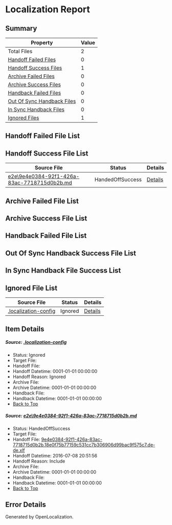 # <a name='report-top'></a> Localization Report

## Summary
 Property | Value 
 -------- | ----- 
 Total Files | 2
[ Handoff Failed Files ](#handoff-failed-list)| 0
[ Handoff Success Files ](#handoff-success-list)| 1
[ Archive Failed Files ](#archive-failed-list)| 0
[ Archive Success Files ](#archive-success-list)| 0
[ Handback Failed Files ](#handback-failed-list)| 0
[ Out Of Sync Handback Files ](#outofsync-handback-success-list)| 0
[ In Sync Handback Files ](#insync-handback-success-list)| 0
[ Ignored Files ](#ignored-list)| 1

## <a name='handoff-failed-list'></a> Handoff Failed File List

## <a name='handoff-success-list'></a> Handoff Success File List
 Source File | Status | Details 
 ----------- | ------ | ------- 
 [e2e\9e4e0384-92f1-426a-83ac-7718715d0b2b.md](https://github.com/OpenLocalizationTestOrg/oltest/blob/c50ec339602a2a30344ecf8d37d8f0960a066c52/e2e/9e4e0384-92f1-426a-83ac-7718715d0b2b.md) | HandedOffSuccess | [Details](#4bd4896d0bd59f195baaddbce8426a39058484c11)

## <a name='archive-failed-list'></a> Archive Failed File List

## <a name='archive-success-list'></a> Archive Success File List

## <a name='handback-failed-list'></a> Handback Failed File List

## <a name='outofsync-handback-success-list'></a> Out Of Sync Handback Success File List

## <a name='insync-handback-success-list'></a> In Sync Handback File Success List

## <a name='ignored-list'></a> Ignored File List
 Source File | Status | Details 
 ----------- | ------ | ------- 
 [.localization-config](https://github.com/OpenLocalizationTestOrg/oltest/blob/c50ec339602a2a30344ecf8d37d8f0960a066c52/.localization-config) | Ignored | [Details](#3d4f252ac210baf56311d7e97dcc2db10974dbd20)

## Item Details
##### <a name='3d4f252ac210baf56311d7e97dcc2db10974dbd20'></a> Source: [.localization-config](https://github.com/OpenLocalizationTestOrg/oltest/blob/c50ec339602a2a30344ecf8d37d8f0960a066c52/.localization-config)
* Status: Ignored
* Target File: 
* Handoff File: 
* Handoff Datetime: 0001-01-01 00:00:00
* Handoff Reason: Ignored
* Archive File: 
* Archive Datetime: 0001-01-01 00:00:00
* Handback File: 
* Handback Datetime: 0001-01-01 00:00:00
* [Back to Top](#report-top)

##### <a name='4bd4896d0bd59f195baaddbce8426a39058484c11'></a> Source: [e2e\9e4e0384-92f1-426a-83ac-7718715d0b2b.md](https://github.com/OpenLocalizationTestOrg/oltest/blob/c50ec339602a2a30344ecf8d37d8f0960a066c52/e2e/9e4e0384-92f1-426a-83ac-7718715d0b2b.md)
* Status: HandedOffSuccess
* Target File: 
* Handoff File: [9e4e0384-92f1-426a-83ac-7718715d0b2b.18e0f75b77159c531cc7b306906d99bac9f575c7.de-de.xlf](https://github.com/OpenLocalizationTestOrg/olhandoff-e2e/blob/2bf7fef02a9363f1135937b4236363e75cd8692c/ol-handoff/OpenLocalizationTestOrg/oltest-dede-fly/ci/ht/9e4e0384-92f1-426a-83ac-7718715d0b2b.18e0f75b77159c531cc7b306906d99bac9f575c7.de-de.xlf)
* Handoff Datetime: 2016-07-08 20:51:56
* Handoff Reason: Include
* Archive File: 
* Archive Datetime: 0001-01-01 00:00:00
* Handback File: 
* Handback Datetime: 0001-01-01 00:00:00
* [Back to Top](#report-top)


## Error Details

Generated by OpenLocalization.
